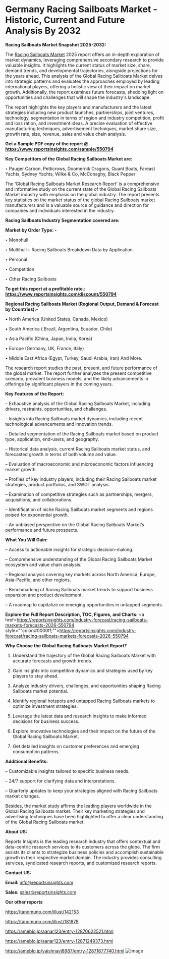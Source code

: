 # Germany Racing Sailboats Market - Historic, Current and Future Analysis By 2032

<strong>Racing Sailboats Market Snapshot 2025-2032:</strong>

The <a href=https://www.reportsinsights.com/sample/550794>Racing Sailboats Market</a> 2025 report offers an in-depth exploration of market dynamics, leveraging comprehensive secondary research to provide valuable insights. It highlights the current status of market size, share, demand trends, and developmental trajectories, alongside projections for the years ahead. This analysis of the Global Racing Sailboats Market delves into strategic patterns and evaluates the approaches employed by leading international players, offering a holistic view of their impact on market growth. Additionally, the report examines future forecasts, shedding light on opportunities and challenges that will shape the industry's landscape.

The report highlights the key players and manufacturers and the latest strategies including new product launches, partnerships, joint ventures, technology, segmentation in terms of region and industry competition, profit and loss ration, and investment ideas. A precise evaluation of effective manufacturing techniques, advertisement techniques, market share size, growth rate, size, revenue, sales and value chain analysis.

<strong>Get a Sample PDF copy of the report @ <a href=https://www.reportsinsights.com/sample/550794 style=color:#0000ff;>https://www.reportsinsights.com/sample/550794</a></strong>

<strong>Key Competitors of the Global Racing Sailboats Market are:</strong>

‣ Pauger Carbon, Petticrows, Doomernik Dragons, Quant Boats, Fareast Yachts, Sydney Yachts, Wilke & Co, McConaghy, Black Pepper

The ‘Global Racing Sailboats Market Research Report’ is a comprehensive and informative study on the current state of the Global Racing Sailboats Market industry with emphasis on the global industry. The report presents key statistics on the market status of the global Racing Sailboats market manufacturers and is a valuable source of guidance and direction for companies and individuals interested in the industry.

<strong>Racing Sailboats Industry Segmentation covered are:</strong>

<strong>Market by Order Type: </strong>
‣ 

‣ Monohull

‣ Multihull
‣ Racing Sailboats Breakdown Data by Application

‣ Personal

‣ Competition

‣ Other
Racing Sailboats

<strong>To get this report at a profitable rate.: <a href=https://www.reportsinsights.com/discount/550794 style=color:#0000ff;>https://www.reportsinsights.com/discount/550794</a></strong>

<strong>Regional Racing Sailboats Market (Regional Output, Demand &amp; Forecast by Countries):-</strong>

• North America (United States, Canada, Mexico)

• South America ( Brazil, Argentina, Ecuador, Chile)

• Asia Pacific (China, Japan, India, Korea)

• Europe (Germany, UK, France, Italy)

• Middle East Africa (Egypt, Turkey, Saudi Arabia, Iran) And More.

The research report studies the past, present, and future performance of the global market. The report further analyzes the present competitive scenario, prevalent business models, and the likely advancements in offerings by significant players in the coming years.

<strong>Key Features of the Report:</strong>

– Exhaustive analysis of the Global Racing Sailboats Market, including drivers, restraints, opportunities, and challenges.

– Insights into Racing Sailboats market dynamics, including recent technological advancements and innovation trends.

– Detailed segmentation of the Racing Sailboats market based on product type, application, end-users, and geography.

– Historical data analysis, current Racing Sailboats market status, and forecasted growth in terms of both volume and value.

– Evaluation of macroeconomic and microeconomic factors influencing market growth.

– Profiles of key industry players, including their Racing Sailboats market strategies, product portfolios, and SWOT analysis.

– Examination of competitive strategies such as partnerships, mergers, acquisitions, and collaborations.

– Identification of niche Racing Sailboats market segments and regions poised for exponential growth.

– An unbiased perspective on the Global Racing Sailboats Market’s performance and future prospects.

<strong>What You Will Gain:</strong>

– Access to actionable insights for strategic decision-making.

– Comprehensive understanding of the Global Racing Sailboats Market ecosystem and value chain analysis.

– Regional analysis covering key markets across North America, Europe, Asia-Pacific, and other regions.

– Benchmarking of Racing Sailboats market trends to support business expansion and product development.

– A roadmap to capitalize on emerging opportunities in untapped segments.

<strong>Explore the Full Report Description, TOC, Figures, and Charts:</strong>
<a href=https://reportsinsights.com/industry-forecast/racing-sailboats-markets-forecasts-2026-550794 style=""color:#0000ff;"">https://reportsinsights.com/industry-forecast/racing-sailboats-markets-forecasts-2026-550794</a>

<strong>Why Choose the Global Racing Sailboats Market Report?</strong>

1. Understand the trajectory of the Global Racing Sailboats Market with accurate forecasts and growth trends.

2. Gain insights into competitive dynamics and strategies used by key players to stay ahead.

3. Analyze industry drivers, challenges, and opportunities shaping Racing Sailboats market potential.

4. Identify regional hotspots and untapped Racing Sailboats markets to optimize investment strategies.

5. Leverage the latest data and research insights to make informed decisions for business success.

6. Explore innovative technologies and their impact on the future of the Global Racing Sailboats Market.

7. Get detailed insights on customer preferences and emerging consumption patterns.

<strong>Additional Benefits:</strong>

– Customizable insights tailored to specific business needs.

– 24/7 support for clarifying data and interpretations.

– Quarterly updates to keep your strategies aligned with Racing Sailboats market changes.

Besides, the market study affirms the leading players worldwide in the Global Racing Sailboats market. Their key marketing strategies and advertising techniques have been highlighted to offer a clear understanding of the Global Racing Sailboats market.

<strong><strong>About US</strong>:</strong>

Reports Insights is the leading research industry that offers contextual and data-centric research services to its customers across the globe. The firm assists its clients to strategize business policies and accomplish sustainable growth in their respective market domain. The industry provides consulting services, syndicated research reports, and customized research reports.

<strong>Contact US:</strong>

<p class=><b>Email:</b> <a href=mailto:info@reportsinsights.com>info@reportsinsights.com</a></p>
<p class=><b>Sales:</b> <a href=mailto:sales@reportsinsights.com>sales@reportsinsights.com</a></p>

<strong>Our other reports</strong>

<a href=https://tanomuno.com/illust/142153>https://tanomuno.com/illust/142153</a>

<a href=https://tanomuno.com/illust/181878>https://tanomuno.com/illust/181878</a>

<a href=https://ameblo.jp/aanar123/entry-12870622521.html>https://ameblo.jp/aanar123/entry-12870622521.html</a>

<a href=https://ameblo.jp/aanar123/entry-12871249373.html>https://ameblo.jp/aanar123/entry-12871249373.html</a>

<a href=https://ameblo.jp/vaishnavi8987/entry-12871677740.html>https://ameblo.jp/vaishnavi8987/entry-12871677740.html</a>
![image](https://github.com/user-attachments/assets/44bcdbf3-e072-4265-babb-3cdb3eb64eac)
